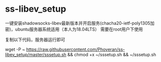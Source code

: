 # ss-libev_setup
一键安装shadowsocks-libev最新版本并开启服务(chacha20-ietf-poly1305加密)，ubuntu服务器系统适用（本人为18.04LTS）
需要在root用户下使用

复制以下代码，服务器运行即可

wget -P ~ https://raw.githubusercontent.com/Phoveran/ss-libev_setup/master/sssetup.sh && chmod +x ~/sssetup.sh && ~/sssetup.sh
